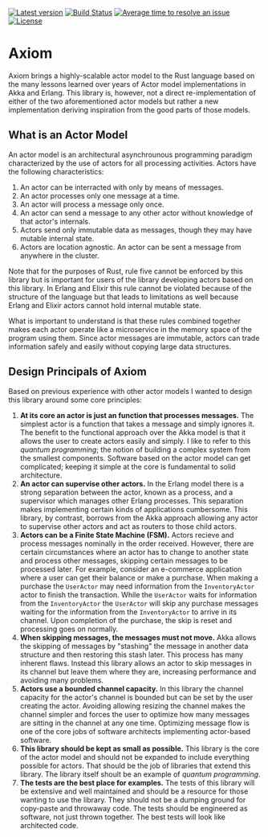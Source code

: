 [![Latest version](https://img.shields.io/crates/v/axiom.svg)](https://crates.io/crates/axiom)
[![Build Status](https://api.travis-ci.org/rsimmonsjr/axiom.svg?branch=master)](https://travis-ci.org/rsimmonsjr/axiom)
[![Average time to resolve an issue](https://isitmaintained.com/badge/resolution/rsimmonsjr/axiom.svg)](https://isitmaintained.com/project/rsimmonsjr/axiom)
[![License](https://img.shields.io/crates/l/axiom.svg)](https://github.com/rsimmonsjr/axiom#license)

# Axiom 

Axiom brings a highly-scalable actor model to the Rust language based on the many lessons learned 
over years of Actor model implementations in Akka and Erlang. This library is, however, not a 
direct re-implementation of either of the two aforementioned actor models but rather a new 
implementation deriving inspiration from the good parts of those models.

## What is an Actor Model 

An actor model is an architectural asynchrounous programming paradigm characterized by the use 
of actors for all processing activities. Actors have the following characteristics:
1. An actor can be interracted with only by means of messages.
2. An actor processes only one message at a time.
3. An actor will process a message only once.
4. An actor can send a message to any other actor without knowledge of that actor's internals.
5. Actors send only immutable data as messages, though they may have mutable internal state.
6. Actors are location agnostic. An actor can be sent a message from anywhere in the cluster.

Note that for the purposes of Rust, rule five cannot be enforced by this library but is important
for users of the library developing actors based on this library. In Erlang and Elixir this 
rule cannot be violated because of the structure of the language but that leads to limitations
as well because Erlang and Elixir actors cannot hold internal mutable state.

What is important to understand is that these rules combined together makes each actor operate 
like a microservice in the memory space of the program using them. Since actor messages are 
immutable, actors can trade information safely and easily without copying large data structures.

## Design Principals of Axiom

Based on previous experience with other actor models I wanted to design this library around some
core principles: 
1. **At its core an actor is just an function that processes messages.** The simplest actor is a 
   function that takes a message and simply ignores it. The benefit to the functional approach 
   over the Akka model is that it allows the user to create actors easily and simply. I like to
   refer to this _quantum programming_; the notion of building a complex system from the smallest 
   components. Software based on the actor model can get complicated; keeping it simple at the 
   core is fundamental to solid architecture.
2. **An actor can supervise other actors.** In the Erlang model there is a strong separation 
   between the actor, known as a process, and a supervisor which manages other Erlang processes. 
   This separation makes implementing certain kinds of applications cumbersome. This library, by 
   contrast, borrows from the Akka approach allowing any actor to supervise other actors and act
   as routers to those child actors. 
3. **Actors can be a Finite State Machine (FSM).** Actors recieve and process messages nominally
   in the order received. However, there are certain circumstances where an actor has to change
   to another state and process other messages, skipping certain messages to be processed later. 
   For example, consider an e-commerce application where a user can get their balance or make a 
   purchase. When making a purchase the `UserActor` may need information from the `InventoryActor` 
   actor to finish the transaction. While the `UserActor` waits for information from the 
   `InventoryActor` the `UserActor` will skip any purchase messages waiting for the information
   from the `InventoryActor` to arrive in its channel. Upon completion of the purchase, the 
   skip is reset and processing goes on normally.
4. **When skipping messages, the messages must not move.** Akka allows the skipping of messages
   by "stashing" the message in another data structure and then restoring this stash later. This
   process has many inherent flaws. Instead this library allows an actor to skip messages in its
   channel but leave them where they are, increasing performance and avoiding many problems.
5. **Actors use a bounded channel capacity.** In this library the channel capacity for the actor's
   channel is bounded but can be set by the user creating the actor. Avoiding allowing resizing
   the channel makes the channel simpler and forces the user to optimize how many messages are 
   sitting in the channel at any one time. Optimizing message flow is one of the core jobs of
   software architects implementing actor-based software. 
6. **This library should be kept as small as possible.** This library is the core of the actor
   model and should not be expanded to include everything possible for actors. That should be the 
   job of libraries that extend this library. The library itself shoult be an example of _quantum
   programming_.
7. **The tests are the best place for examples.** The tests of this library will be extensive and
   well maintained and should be a resource for those wanting to use the library. They should not
   be a dumping ground for copy-paste and throwaway code. The tests should be engineered as 
   software, not just thrown together. The best tests will look like architected code.  



